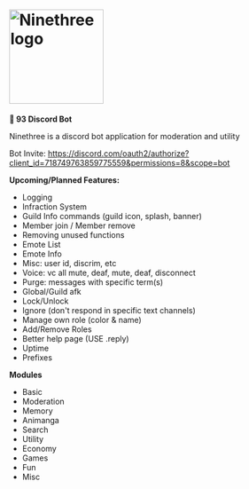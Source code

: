 # <img src="https://user-images.githubusercontent.com/65078619/106637633-f7215500-65a8-11eb-8239-f20e4f1e961e.png" alt="Ninethree logo" height="170" >

**🤖 93 Discord Bot**

Ninethree is a discord bot application for moderation and utility

Bot Invite: https://discord.com/oauth2/authorize?client_id=718749763859775559&permissions=8&scope=bot

**Upcoming/Planned Features:**
- Logging
- Infraction System
- Guild Info commands (guild icon, splash, banner)
- Member join / Member remove
- Removing unused functions
- Emote List
- Emote Info
- Misc: user id, discrim, etc
- Voice: vc all mute, deaf, mute, deaf, disconnect
- Purge: messages with specific term(s)
- Global/Guild afk
- Lock/Unlock 
- Ignore (don't respond in specific text channels)
- Manage own role (color & name)
- Add/Remove Roles
- Better help page (USE .reply)
- Uptime
- Prefixes

**Modules**
- Basic
- Moderation
- Memory
- Animanga
- Search
- Utility
- Economy
- Games
- Fun
- Misc
